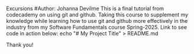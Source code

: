 Excursions
#Author: Johanna Devilme
This is a final tutorial from codecademy on using git and github. Taking this course to supplement my knowledge while learning how to use git and github more effectively in the industry from my Software Fundamentals course Spring-2025.
Link to see code in action below:
    echo "# My Project Title" > README.md

Thank you!
